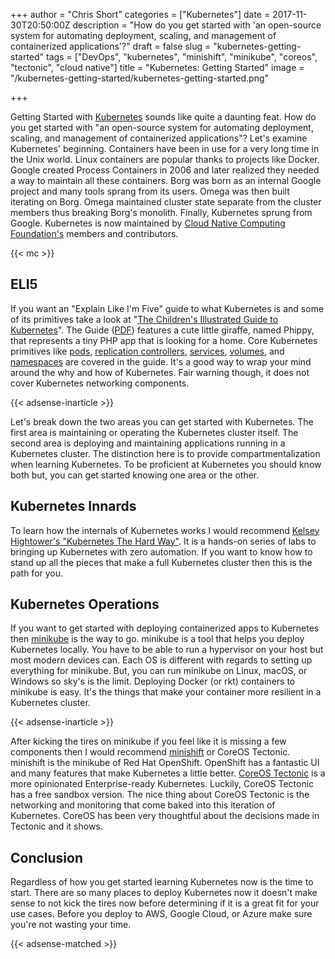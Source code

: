 +++
author = "Chris Short"
categories = ["Kubernetes"]
date = 2017-11-30T20:50:00Z
description = "How do you get started with 'an open-source system for automating deployment, scaling, and management of containerized applications'?"
draft = false
slug = "kubernetes-getting-started"
tags = ["DevOps", "kubernetes", "minishift", "minikube", "coreos", "tectonic", "cloud native"]
title = "Kubernetes: Getting Started"
image = "/kubernetes-getting-started/kubernetes-getting-started.png"

+++

Getting Started with [Kubernetes](https://kubernetes.io/) sounds like quite a daunting feat. How do you get started with "an open-source system for automating deployment, scaling, and management of containerized applications"? Let's examine Kubernetes' beginning. Containers have been in use for a very long time in the Unix world. Linux containers are popular thanks to projects like Docker. Google created Process Containers in 2006 and later realized they needed a way to maintain all these containers. Borg was born as an internal Google project and many tools sprang from its users. Omega was then built iterating on Borg. Omega maintained cluster state separate from the cluster members thus breaking Borg's monolith. Finally, Kubernetes sprung from Google. Kubernetes is now maintained by [Cloud Native Computing Foundation's](https://www.cncf.io/) members and contributors.

{{< mc >}}

## ELI5

If you want an "Explain Like I'm Five" guide to what Kubernetes is and some of its primitives take a look at "[The Children's Illustrated Guide to Kubernetes](https://kubernetes.io/blog/2016/06/illustrated-childrens-guide-to-kubernetes/)". The Guide ([PDF](The-Illustrated-Childrens-Guide-to-Kubernetes.pdf)) features a cute little giraffe, named Phippy, that represents a tiny PHP app that is looking for a home. Core Kubernetes primitives like [pods](https://kubernetes.io/docs/concepts/workloads/pods/pod-overview/), [replication controllers](https://kubernetes.io/docs/concepts/workloads/controllers/replicationcontroller/), [services](https://kubernetes.io/docs/concepts/services-networking/service/), [volumes](https://kubernetes.io/docs/concepts/storage/volumes/), and [namespaces](https://kubernetes.io/docs/concepts/overview/working-with-objects/namespaces/) are covered in the guide. It's a good way to wrap your mind around the why and how of Kubernetes. Fair warning though, it does not cover Kubernetes networking components.

{{< adsense-inarticle >}}

Let's break down the two areas you can get started with Kubernetes. The first area is maintaining or operating the Kubernetes cluster itself. The second area is deploying and maintaining applications running in a Kubernetes cluster. The distinction here is to provide compartmentalization when learning Kubernetes. To be proficient at Kubernetes you should know both but, you can get started knowing one area or the other.

## Kubernetes Innards

To learn how the internals of Kubernetes works I would recommend [Kelsey Hightower's "Kubernetes The Hard Way"](https://github.com/kelseyhightower/kubernetes-the-hard-way). It is a hands-on series of labs to bringing up Kubernetes with zero automation. If you want to know how to stand up all the pieces that make a full Kubernetes cluster then this is the path for you.

## Kubernetes Operations

If you want to get started with deploying containerized apps to Kubernetes then [minikube](https://kubernetes.io/docs/getting-started-guides/minikube/) is the way to go. minikube is a tool that helps you deploy Kubernetes locally. You have to be able to run a hypervisor on your host but most modern devices can. Each OS is different with regards to setting up everything for minikube. But, you can run minikube on Linux, macOS, or Windows so sky's is the limit. Deploying Docker (or rkt) containers to minikube is easy. It's the things that make your container more resilient in a Kubernetes cluster.

{{< adsense-inarticle >}}

After kicking the tires on minikube if you feel like it is missing a few components then I would recommend [minishift](https://github.com/MiniShift/minishift) or CoreOS Tectonic. minishift is the minikube of Red Hat OpenShift. OpenShift has a fantastic UI and many features that make Kubernetes a little better. [CoreOS Tectonic](https://coreos.com/tectonic/) is a more opinionated Enterprise-ready Kubernetes. Luckily, CoreOS Tectonic has a free sandbox version. The nice thing about CoreOS Tectonic is the networking and monitoring that come baked into this iteration of Kubernetes. CoreOS has been very thoughtful about the decisions made in Tectonic and it shows.

## Conclusion

Regardless of how you get started learning Kubernetes now is the time to start. There are so many places to deploy Kubernetes now it doesn't make sense to not kick the tires now before determining if it is a great fit for your use cases. Before you deploy to AWS, Google Cloud, or Azure make sure you're not wasting your time.

{{< adsense-matched >}}